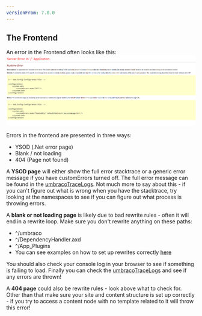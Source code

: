 ```yaml
---
versionFrom: 7.0.0
---
```


## The Frontend

An error in the Frontend often looks like this:
![Frontend error](images/frontend-error.png)

Errors in the frontend are presented in three ways:
* YSOD (.Net error page)
* Blank / not loading
* 404 (Page not found)

A **YSOD page** will either show the full error stacktrace or a generic error message if you have customErrors turned off. The full error message can be found in the [umbracoTraceLogs](Log-Files/#umbraco-logs). Not much more to say about this - if you can't figure out what is wrong when you have the stacktrace, try looking at the namespaces to see if you can figure out what process is throwing errors.

A **blank or not loading page** is likely due to bad rewrite rules - often it will end in a rewrite loop. Make sure you don't rewrite anything on these paths:
* ^/umbraco
* ^/DependencyHandler.axd
* ^/App_Plugins
* You can see examples on how to set up rewrites correctly [here](../Set-Up/Manage-Domains/Rewrites-on-Cloud)

You should also check your console log in your browser to see if something is failing to load. Finally you can check the [umbracoTraceLogs](Log-Files/#umbraco-logs) and see if any errors are thrown!

A **404 page** could also be rewrite rules - look above what to check for. Other than that make sure your site and content structure is set up correctly - if you try to access a content node with no template related to it will throw this error!
